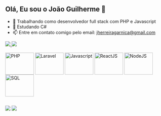 ## Olá, Eu sou o João Guilherme 👋

- 🔭 Trabalhando como desenvolvedor full stack com PHP e Javascript
- 🌱 Estudando C#
- 📫 Entre em contato comigo pelo email: jherreiragarnica@gmail.com

<div>
  <a href="https://github.com/joaoghg">
    <img height:"180em" src="https://github-readme-stats.vercel.app/api?username=joaoghg&show_icons=true&theme=tokyonight" />
    <img height:"180em" src="https://github-readme-stats.vercel.app/api/top-langs?username=joaoghg&langs_count=8&layout=compact&theme=tokyonight" />
  </a>
</div>
<div style="display: inline-block"><br>
  <img align="center" alt="PHP" height="70" width="90" src="https://cdn.jsdelivr.net/gh/devicons/devicon@latest/icons/php/php-original.svg" />
  <img align="center" alt="Laravel" height="70" width="90" src="https://cdn.jsdelivr.net/gh/devicons/devicon@latest/icons/laravel/laravel-original.svg" />
  <img align="center" alt="Javascript" height="70" width="90" src="https://cdn.jsdelivr.net/gh/devicons/devicon@latest/icons/javascript/javascript-original.svg" />
  <img align="center" alt="ReactJS" height="70" width="90" src="https://cdn.jsdelivr.net/gh/devicons/devicon@latest/icons/react/react-original.svg" />
  <img align="center" alt="NodeJS" height="70" width="90" src="https://cdn.jsdelivr.net/gh/devicons/devicon@latest/icons/nodejs/nodejs-original.svg" />
  <img align="center" alt="SQL" height="70" width="90" src="https://cdn.jsdelivr.net/gh/devicons/devicon@latest/icons/postgresql/postgresql-original.svg" />
</div>

##

<div>
  <a href="https://www.instagram.com/joao_garnica/" target="_blank"><img src="https://img.shields.io/badge/Instagram-E4405F?style=for-the-badge&logo=instagram&logoColor=white" /></a>
  <a href="https://www.linkedin.com/in/jo%C3%A3o-guilherme-herreira-garnica-2043b9143/" target="_blank"><img src="https://img.shields.io/badge/LinkedIn-0077B5?style=for-the-badge&logo=linkedin&logoColor=white" /></a>
</div>
